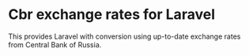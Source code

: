 # Cbr exchange rates for Laravel

This provides Laravel with conversion using up-to-date exchange rates from Central Bank of Russia.

